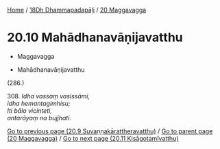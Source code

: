 
[Home](/) / [18Dh Dhammapadapāḷi](...md) / [20 Maggavagga](../18Dh/20.md)

# 20.10 Mahādhanavāṇijavatthu

* Maggavagga

* Mahādhanavāṇijavatthu

(286.)

308\. _Idha vassaṃ vasissāmi,_  
_idha hemantagimhisu;_  
_Iti bālo vicinteti,_  
_antarāyaṃ na bujjhati._  


[Go to previous page (20.9 Suvaṇṇakārattheravatthu)](20.9.md) / [Go to parent page (20 Maggavagga)](../18Dh/20.md) / [Go to next page (20.11 Kisāgotamīvatthu)](20.11.md)


